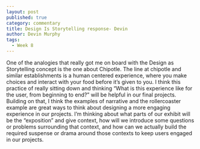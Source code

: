 ```yaml
---
layout: post
published: true
category: commentary
title: Design Is Storytelling response- Devin
author: Devin Murphy
tags:
  - Week 8
---
```

One of the analogies that really got me on board with the Design as Storytelling concept is the one about Chipotle. The line at chipotle and similar establishments  is a human centered experience, where you make choices and interact with your food before it’s given to you. I think this practice of really sitting down and thinking “What is this experience like for the user, from beginning to end?” will be helpful in our final projects. 
Building on that, I think the examples of narrative and the rollercoaster example are great ways to think about designing a more engaging experience in our projects. I’m thinking about what parts of our exhibit will be the “exposition” and give context, how will we introduce some questions or problems surrounding that context, and how can we actually build the required suspense or drama around those contexts to keep users engaged in our projects. 
